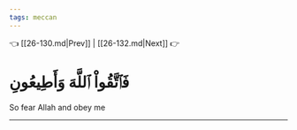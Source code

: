 ```yaml
---
tags: meccan
---
```


👈 [[26-130.md|Prev]] | [[26-132.md|Next]] 👉

# فَٱتَّقُواْ ٱللَّهَ وَأَطِيعُونِ

So fear Allah and obey me

---

